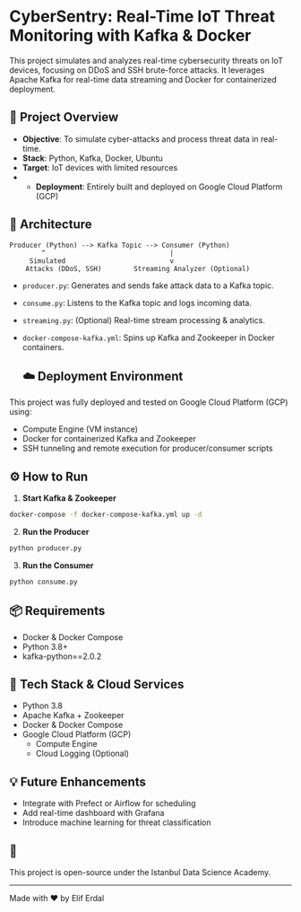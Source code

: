 
# CyberSentry: Real-Time IoT Threat Monitoring with Kafka & Docker

This project simulates and analyzes real-time cybersecurity threats on IoT devices, focusing on DDoS and SSH brute-force attacks. It leverages Apache Kafka for real-time data streaming and Docker for containerized deployment.

## 🚀 Project Overview

- **Objective**: To simulate cyber-attacks and process threat data in real-time.
- **Stack**: Python, Kafka, Docker, Ubuntu
- **Target**: IoT devices with limited resources
- - **Deployment**: Entirely built and deployed on Google Cloud Platform (GCP)

## 🧱 Architecture

```
Producer (Python) --> Kafka Topic --> Consumer (Python)
        ^                               |
     Simulated                          v
    Attacks (DDoS, SSH)        Streaming Analyzer (Optional)
```

- `producer.py`: Generates and sends fake attack data to a Kafka topic.
- `consume.py`: Listens to the Kafka topic and logs incoming data.
- `streaming.py`: (Optional) Real-time stream processing & analytics.
- `docker-compose-kafka.yml`: Spins up Kafka and Zookeeper in Docker containers.

  ## ☁️ Deployment Environment

This project was fully deployed and tested on Google Cloud Platform (GCP) using:
- Compute Engine (VM instance)
- Docker for containerized Kafka and Zookeeper
- SSH tunneling and remote execution for producer/consumer scripts

## ⚙️ How to Run

1. **Start Kafka & Zookeeper**

```bash
docker-compose -f docker-compose-kafka.yml up -d
```

2. **Run the Producer**

```bash
python producer.py
```

3. **Run the Consumer**

```bash
python consume.py
```

## 📦 Requirements

- Docker & Docker Compose
- Python 3.8+
- kafka-python==2.0.2

## 🧰 Tech Stack & Cloud Services

- Python 3.8
- Apache Kafka + Zookeeper
- Docker & Docker Compose
- Google Cloud Platform (GCP)
  - Compute Engine
  - Cloud Logging (Optional)

## 💡 Future Enhancements

- Integrate with Prefect or Airflow for scheduling
- Add real-time dashboard with Grafana
- Introduce machine learning for threat classification

## 📜 

This project is open-source under the Istanbul Data Science Academy.

---

Made with ❤️ by Elif Erdal
